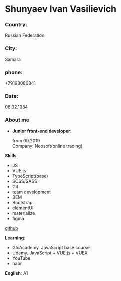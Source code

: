 # Shunyaev Ivan Vasilievich
### Country:
Russian Federation
### City:
Samara
### phone: 
+79198080841
### Date: 
08.02.1984


### About me

- **Junior front-end developer**:
  
  from 09.2019  
  Company: Neosoft(online trading)
  
**Skills**:
 
 - JS
 - VUE.js
 - TypeScript(base)
 - SCSS/SASS
 - Git
 - team development
 - BEM
 - Bootstrap
 - elementUI
 - materialize
 - figma

[github](https://github.com/SteveGerr)

**Learning**:
  
- GloAcademy. JavaScript base course
- Udemy. JavaScript + VUE.js + VUEX
- YouTube
- habr

  
**English**: A1
